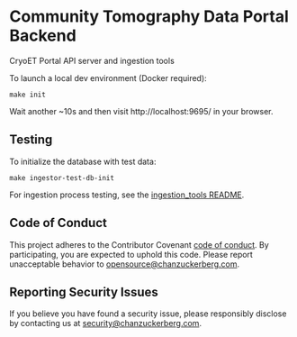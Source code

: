 # Community Tomography Data Portal Backend
CryoET Portal API server and ingestion tools

To launch a local dev environment (Docker required):
```
make init
```

Wait another ~10s and then visit http://localhost:9695/ in your browser.

## Testing

To initialize the database with test data:
```
make ingestor-test-db-init
```

For ingestion process testing, see the [ingestion_tools README](ingestion_tools/README.md).

## Code of Conduct

This project adheres to the Contributor Covenant [code of conduct](https://github.com/chanzuckerberg/.github/blob/master/CODE_OF_CONDUCT.md). By participating, you are expected to uphold this code. Please report unacceptable behavior to [opensource@chanzuckerberg.com](mailto:opensource@chanzuckerberg.com).

## Reporting Security Issues

If you believe you have found a security issue, please responsibly disclose by contacting us at [security@chanzuckerberg.com](mailto:security@chanzuckerberg.com).
